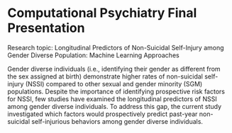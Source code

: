 # Computational Psychiatry Final Presentation

Research topic: Longitudinal Predictors of Non-Suicidal Self-Injury among Gender Diverse Population: Machine Learning Approaches

Gender diverse individuals (i.e., identifying their gender as different from the sex assigned at birth) demonstrate higher rates of non-suicidal self-injury (NSSI) compared to other sexual and gender minority (SGM) populations. Despite the importance of identifying prospective risk factors for NSSI, few studies have examined the longitudinal predictors of NSSI among gender diverse individuals. To address this gap, the current study investigated which factors would prospectively predict past-year non-suicidal self-injurious behaviors among gender diverse individuals.
